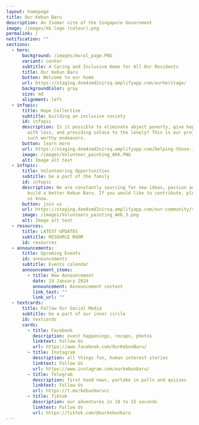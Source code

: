 ```yaml
---
layout: homepage
title: Our Kebun Baru
description: An Isomer site of the Singapore Government
image: /images/kb logo (colour).png
permalink: /
notification: ""
sections:
  - hero:
      background: /images/mural_page.PNG
      variant: center
      subtitle: A Caring and Inclusive Home for All Our Residents
      title: Our Kebun Baru
      button: Welcome to our home
      url: https://staging.dxm4smd2virsq.amplifyapp.com/ourheritage/
      backgroundColor: gray
      size: md
      alignment: left
  - infopic:
      title: Hope Collective
      subtitle: building an inclusive society
      id: infopic
      description: Is it possible to eliminate abject poverty, give hope to those born
        with less, and providing solace to the lonely? This is our project on
        such worthy endeavors.
      button: learn more
      url: https://staging.dxm4smd2virsq.amplifyapp.com/helping-those-in-need/youths/
      image: /images/Volunteer_painting_AKK.PNG
      alt: Image alt text
  - infopic:
      title: Volunteering Opportunities
      subtitle: be a part of the family
      id: infopic
      description: We are constantly sourcing for new ideas, passion and energy to
        build a better Kebun Baru. If you would like to contribute, please let
        us know.
      button: join us
      url: https://staging.dxm4smd2virsq.amplifyapp.com/our-community/volunteer/
      image: /images/Volunteers_painting_AKK_3.png
      alt: Image alt text
  - resources:
      title: LATEST UPDATES
      subtitle: RESOURCE ROOM
      id: resources
  - announcements:
      title: Upcoming Events
      id: announcements
      subtitle: Events calendar
      announcement_items:
        - title: New Announcement
          date: 19 January 2024
          announcement: Announcement content
          link_text: ""
          link_url: ""
  - textcards:
      title: Follow Our Social Media
      subtitle: be a part of our inner circle
      id: textcards
      cards:
        - title: Facebook
          description: event happenings, recaps, photos
          linktext: Follow Us
          url: https://www.facebook.com/OurKebunBaru/
        - title: Instagram
          description: all things fun, human interest stories
          linktext: Follow Us
          url: https://www.instagram.com/ourkebunbaru/
        - title: Telegram
          description: first hand news, partake in polls and quizzes
          linktext: Follow Us
          url: https://t.me/kebunbarucc
        - title: Tiktok
          description: our adventures in 10 to 15 seconds
          linktext: Follow Us
          url: https://tiktok.com/@ourkebunbaru
---
```

